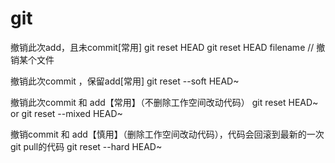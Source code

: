 # git
撤销此次add，且未commit[常用]
git reset HEAD
git reset HEAD filename // 撤销某个文件

撤销此次commit ，保留add[常用]
git reset --soft HEAD~

撤销此次commit 和 add【常用】（不删除工作空间改动代码）
git reset HEAD~
or
git reset --mixed HEAD~

撤销commit 和 add【慎用】（删除工作空间改动代码），代码会回滚到最新的一次git pull的代码
git reset --hard HEAD~
